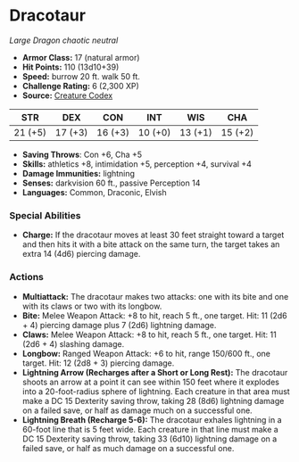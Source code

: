 # Dracotaur

*Large* *Dragon* *chaotic neutral*

- **Armor Class:** 17 (natural armor)
- **Hit Points:** 110 (13d10+39)
- **Speed:** burrow 20 ft. walk 50 ft.
- **Challenge Rating:** 6 (2,300 XP)
- **Source:** [Creature Codex](https://koboldpress.com/kpstore/product/creature-codex-for-5th-edition-dnd/)

| STR | DEX | CON | INT | WIS | CHA |
| --- | --- | --- | --- | --- | --- |
| 21 (+5) | 17 (+3) | 16 (+3) | 10 (+0) | 13 (+1) | 15 (+2) |

- **Saving Throws**: Con +6, Cha +5
- **Skills:** athletics +8, intimidation +5, perception +4, survival +4
- **Damage Immunities:** lightning
- **Senses:** darkvision 60 ft., passive Perception 14
- **Languages:** Common, Draconic, Elvish
### Special Abilities
- **Charge:** If the dracotaur moves at least 30 feet straight toward a target and then hits it with a bite attack on the same turn, the target takes an extra 14 (4d6) piercing damage.
### Actions
- **Multiattack:** The dracotaur makes two attacks: one with its bite and one with its claws or two with its longbow.
- **Bite:** Melee Weapon Attack: +8 to hit, reach 5 ft., one target. Hit: 11 (2d6 + 4) piercing damage plus 7 (2d6) lightning damage.
- **Claws:** Melee Weapon Attack: +8 to hit, reach 5 ft., one target. Hit: 11 (2d6 + 4) slashing damage.
- **Longbow:** Ranged Weapon Attack: +6 to hit, range 150/600 ft., one target. Hit: 12 (2d8 + 3) piercing damage.
- **Lightning Arrow (Recharges after a Short or Long Rest):** The dracotaur shoots an arrow at a point it can see within 150 feet where it explodes into a 20-foot-radius sphere of lightning. Each creature in that area must make a DC 15 Dexterity saving throw, taking 28 (8d6) lightning damage on a failed save, or half as damage much on a successful one.
- **Lightning Breath (Recharge 5-6):** The dracotaur exhales lightning in a 60-foot line that is 5 feet wide. Each creature in that line must make a DC 15 Dexterity saving throw, taking 33 (6d10) lightning damage on a failed save, or half as much damage on a successful one.
